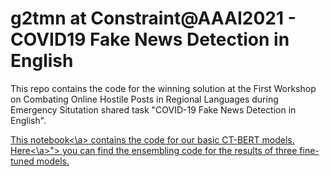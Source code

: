 # g2tmn at Constraint@AAAI2021 - COVID19 Fake News Detection in English

This repo contains the code for the winning solution at the First Workshop on Combating Online Hostile Posts in Regional Languages during Emergency Situtation shared task "COVID-19 Fake News Detection in English".

<a href="https://github.com/oldaandozerskaya/covid_news/blob/main/aaai_CT_BERT.ipynb">This notebook<\a> contains the code for our basic CT-BERT models. <a href="https://github.com/oldaandozerskaya/covid_news/blob/main/aaai_CT_BERT.ipynb">Here<\a>"> you can find the ensembling code for the results of three fine-tuned models.
  
 
